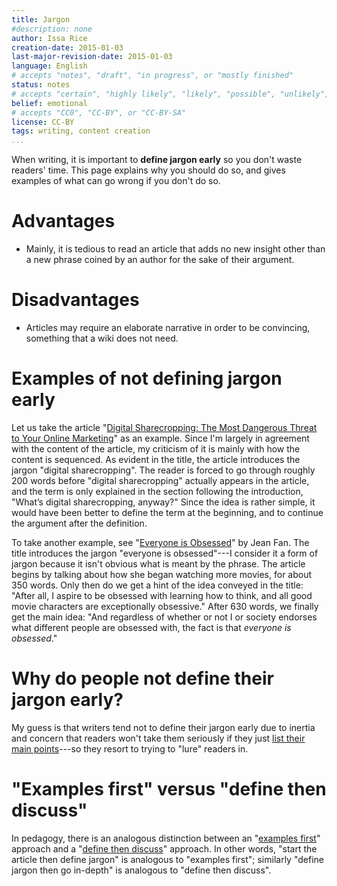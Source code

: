 ```yaml
---
title: Jargon
#description: none
author: Issa Rice
creation-date: 2015-01-03
last-major-revision-date: 2015-01-03
language: English
# accepts "notes", "draft", "in progress", or "mostly finished"
status: notes
# accepts "certain", "highly likely", "likely", "possible", "unlikely", "highly unlikely", "remote", "impossible", "log", "emotional", or "fiction"
belief: emotional
# accepts "CC0", "CC-BY", or "CC-BY-SA"
license: CC-BY
tags: writing, content creation
...
```


When writing, it is important to **define jargon early** so you don't waste readers' time.
This page explains why you should do so, and gives examples of what can go wrong if you don't do so.

# Advantages

- Mainly, it is tedious to read an article that adds no new insight other than a new phrase coined by an author for the sake of their argument.

# Disadvantages

- Articles may require an elaborate narrative in order to be convincing, something that a wiki does not need.

# Examples of not defining jargon early

Let us take the article "[Digital Sharecropping: The Most Dangerous Threat to Your Online Marketing](http://www.copyblogger.com/digital-sharecropping/)" as an example.
Since I'm largely in agreement with the content of the article, my criticism of it is mainly with how the content is sequenced.
As evident in the title, the article introduces the jargon "digital sharecropping".
The reader is forced to go through roughly 200 words before "digital sharecropping" actually appears in the article, and the term is only explained in the section following the introduction, "What’s digital sharecropping, anyway?"
Since the idea is rather simple, it would have been better to define the term at the beginning, and to continue the argument after the definition.

To take another example, see "[Everyone is Obsessed](http://jeanfan.me/2015/01/02/everyone-is-obsessed/)" by Jean Fan.
The title introduces the jargon "everyone is obsessed"---I consider it a form of jargon because it isn't obvious what is meant by the phrase.
The article begins by talking about how she began watching more movies, for about 350 words.
Only then do we get a hint of the idea conveyed in the title: "After all, I aspire to be obsessed with learning how to think, and all good movie characters are exceptionally obsessive."
After 630 words, we finally get the main idea: "And regardless of whether or not I or society endorses what different people are obsessed with, the fact is that *everyone is obsessed*."

# Why do people not define their jargon early?

My guess is that writers tend not to define their jargon early due to inertia and concern that readers won't take them seriously if they just [list their main points](http://www.paulgraham.com/nthings.html)---so they resort to trying to "lure" readers in.

# "Examples first" versus "define then discuss"

In pedagogy, there is an analogous distinction between an "[examples first](http://learning.subwiki.org/wiki/Examples_first)" approach and a "[define then discuss](http://learning.subwiki.org/wiki/Define_then_discuss)" approach.
In other words, "start the article then define jargon" is analogous to "examples first"; similarly "define jargon then go in-depth" is analogous to "define then discuss".
